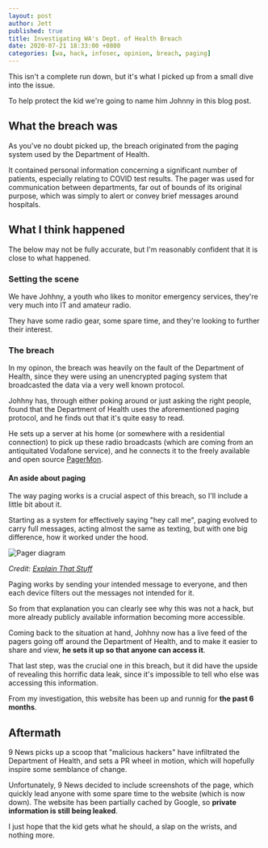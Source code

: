 ```yaml
---
layout: post
author: Jett
published: true
title: Investigating WA's Dept. of Health Breach
date: 2020-07-21 18:33:00 +0800
categories: [wa, hack, infosec, opinion, breach, paging]
---
```

This isn't a complete run down, but it's what I picked up from a small dive into the issue.

To help protect the kid we're going to name him Johnny in this blog post.

## What the breach was
As you've no doubt picked up, the breach originated from the paging system used by the Department of Health.

It contained personal information concerning a significant number of patients, especially relating to COVID test results. The pager was used for communication between departments, far out of bounds of its original purpose, which was simply to alert or convey brief messages around hospitals.

## What I think happened

The below may not be fully accurate, but I'm reasonably confident that it is close to what happened.

### Setting the scene
We have Johhny, a youth who likes to monitor emergency services, they're very much into IT and amateur radio.

They have some radio gear, some spare time, and they're looking to further their interest.

### The breach
In my opinon, the breach was heavily on the fault of the Department of Health, since they were using an unencrypted paging system that broadcasted the data via a very well known protocol.

Johhny has, through either poking around or just asking the right people, found that the Department of Health uses the aforementioned paging protocol, and he finds out that it's quite easy to read.

He sets up a server at his home (or somewhere with a residential connection) to pick up these radio broadcasts (which are coming from an antiquitated Vodafone service), and he connects it to the freely available and open source [PagerMon](https://github.com/pagermon/pagermon).

#### An aside about paging
The way paging works is a crucial aspect of this breach, so I'll include a little bit about it.

Starting as a system for effectively saying "hey call me", paging evolved to carry full messages, acting almost the same as texting, but with one big difference, how it worked under the hood.

![Pager diagram][pagerdiag]

_Credit: [Explain That Stuff][explainthatstuff]_

Paging works by sending your intended message to everyone, and then each device filters out the messages not intended for it.

So from that explanation you can clearly see why this was not a hack, but more already publicly available information becoming more accessible.

Coming back to the situation at hand, Johhny now has a live feed of the pagers going off around the Department of Health, and to make it easier to share and view, **he sets it up so that anyone can access it**.

That last step, was the crucial one in this breach, but it did have the upside of revealing this horrific data leak, since it's impossible to tell who else was accessing this information.

From my investigation, this website has been up and runnig for **the past 6 months**.

## Aftermath

9 News picks up a scoop that "malicious hackers" have infiltrated the Department of Health, and sets a PR wheel in motion, which will hopefully inspire some semblance of change.

Unfortunately, 9 News decided to include screenshots of the page, which quickly lead anyone with some spare time to the website (which is now down). The website has been partially cached by Google, so **private information is still being leaked**.

I just hope that the kid gets what he should, a slap on the wrists, and nothing more.

[explainthatstuff]: 	https://www.explainthatstuff.com/howpagerswork.html
[pagerdiag]:    	https://i.imgur.com/3v1pUjz.png
